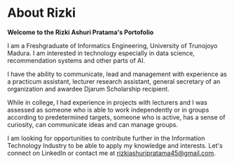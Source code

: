 # About Rizki

**Welcome to the Rizki Ashuri Pratama's Portofolio**

I am a Freshgraduate of Informatics Engineering, University of Trunojoyo Madura. I am interested in technology especially in data science, recommendation systems and other parts of AI. 

I have the ability to communicate, lead and management with experience as a practicum assistant, lecturer research assistant, general secretary of an organization and awardee Djarum Scholarship recipient.

While in college, I had experience in projects with lecturers and I was assessed as someone who is able to work independently or in groups according to predetermined targets, someone who is active, has a sense of curiosity, can communicate ideas and can manage groups.

I am looking for opportunities to contribute further in the Information Technology Industry to be able to apply my knowledge and interests. Let's connect on LinkedIn or contact me at [rizkiashuripratama45@gmail.com](rizkiashuripratama45@gmail.com).


```{tableofcontents}
```
